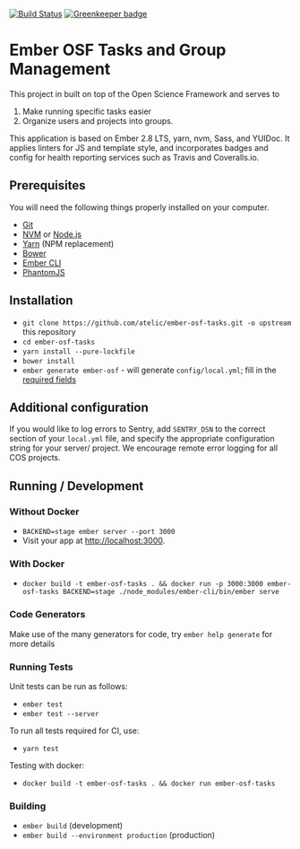 [![Build Status](https://travis-ci.org/atelic/ember-osf-tasks.svg?branch=develop)](https://travis-ci.org/atelic/ember-osf-tasks)
[![Greenkeeper badge](https://badges.greenkeeper.io/abought/demo-ember-osf.svg)](https://greenkeeper.io/)

# Ember OSF Tasks and Group Management

This project in built on top of the Open Science Framework and serves to
1. Make running specific tasks easier
2. Organize users and projects into groups.


This application is based on Ember 2.8 LTS, yarn, nvm, Sass, and YUIDoc.  It applies linters for JS and template style, 
and incorporates badges and config for health reporting services such as Travis and Coveralls.io.


## Prerequisites

You will need the following things properly installed on your computer.

* [Git](http://git-scm.com/)
* [NVM](https://github.com/creationix/nvm) or [Node.js](http://nodejs.org/)
* [Yarn](https://yarnpkg.com/en/docs/install) (NPM replacement)
* [Bower](http://bower.io/)
* [Ember CLI](http://ember-cli.com/)
* [PhantomJS](http://phantomjs.org/)

## Installation

* `git clone https://github.com/atelic/ember-osf-tasks.git -o upstream` this repository
* `cd ember-osf-tasks`
* `yarn install --pure-lockfile`
* `bower install`
* `ember generate ember-osf` - will generate `config/local.yml`; fill in the
 [required fields](https://github.com/CenterForOpenScience/ember-osf#configuration)

 
## Additional configuration
If you would like to log errors to Sentry, add `SENTRY_DSN` to the correct section of your `local.yml` file, and 
specify the appropriate configuration string for your server/ project. We encourage remote error logging for all COS 
projects.
 
## Running / Development

### Without Docker
* `BACKEND=stage ember server --port 3000`
* Visit your app at [http://localhost:3000](http://localhost:3000).

### With Docker
* `docker build -t ember-osf-tasks . && docker run -p 3000:3000 ember-osf-tasks BACKEND=stage ./node_modules/ember-cli/bin/ember serve`

### Code Generators

Make use of the many generators for code, try `ember help generate` for more details

### Running Tests

Unit tests can be run as follows:
* `ember test`
* `ember test --server`

To run all tests required for CI, use:
* `yarn test`

Testing with docker:
* `docker build -t ember-osf-tasks . && docker run ember-osf-tasks`

### Building

* `ember build` (development)
* `ember build --environment production` (production)
